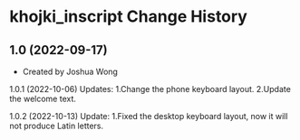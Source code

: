 khojki_inscript Change History
====================

1.0 (2022-09-17)
----------------
* Created by Joshua Wong

1.0.1 (2022-10-06)
Updates:
1.Change the phone keyboard layout.
2.Update the welcome text.

1.0.2 (2022-10-13)
Update:
1.Fixed the desktop keyboard layout, now it will not produce Latin letters.
